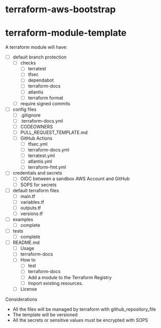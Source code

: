 # terraform-aws-bootstrap


# terraform-module-template
A terraform module will have:
- [ ] default branch protection
  - [ ] checks
    - [ ] terratest
    - [ ] tfsec
    - [ ] dependabot
    - [ ] terraform-docs
    - [ ] atlantis
    - [ ] terraform format
  - [ ] require signed commits
- [ ] config files
  - [ ] .gitignore
  - [ ] .terraform-docs.yml
  - [ ] CODEOWNERS
  - [ ] PULL_REQUEST_TEMPLATE.md
  - [ ] GitHub Actions
    - [ ] tfsec.yml
    - [ ] terraform-docs.yml
    - [ ] terratest.yml
    - [ ] atlantis.yml
    - [ ] terraform-fmt.yml
- [ ] credentials and secrets
  - [ ] OIDC between a sandbox AWS Account and GitHub
  - [ ] SOPS for secrets
- [ ] default terraform files
  - [ ] main.tf
  - [ ] variables.tf
  - [ ] outputs.tf
  - [ ] versions.tf
- [ ] examples
  - [ ] complete
- [ ] tests
  - [ ] complete
- [ ] README.md
  - [ ] Usage
  - [ ] terraform-docs
  - [ ] How to
    - [ ] test
    - [ ] terraform-docs
    - [ ] Add a module to the Terraform Registry
    - [ ] Import existing resources.
  - [ ] License

Considerations
* All the files will be managed by
terraform with github_repository_file
* The template will be versioned
* All the secrets or sensitive values must be encrypted with SOPS
